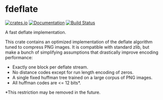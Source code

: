 # fdeflate

[![crates.io](https://img.shields.io/crates/v/fdeflate.svg)](https://crates.io/crates/fdeflate)
[![Documentation](https://docs.rs/fdeflate/badge.svg)](https://docs.rs/fdeflate)
[![Build Status](https://github.com/image-rs/fdeflate/workflows/Rust%20CI/badge.svg)](https://github.com/image-rs/fdeflate/actions)

A fast deflate implementation.

This crate contains an optimized implementation of the deflate algorithm tuned to compress PNG
images. It is compatible with standard zlib, but make a bunch of simplifying assumptions that
drastically improve encoding performance:

- Exactly one block per deflate stream.
- No distance codes except for run length encoding of zeros.
- A single fixed huffman tree trained on a large corpus of PNG images.
- All huffman codes are <= 12 bits\*.

\*This restriction may be removed in the future.

